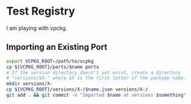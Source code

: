 Test Registry
===

I am playing with vpckg.

Importing an Existing Port
---

```bash
export VCPKG_ROOT=/path/to/vcpkg
cp ${VCPKG_ROOT}/ports/$name ports
# If the version directory doesn't yet exist, create a directory
# "versions/$X-" where $X is the first letter of the package name.
mkdir versions/X-
cp ${VCPKG_ROOT}/versions/X-/$name.json versions/X-/
git add . && git commit -m "Imported $name at versions $something"
```
